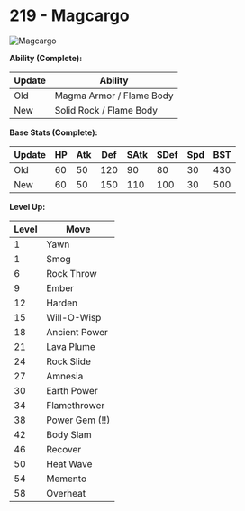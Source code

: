 # 219 - Magcargo
![][219]

**Ability (Complete):**

Update | Ability
---    | ---
Old    | Magma Armor / Flame Body
New    | Solid Rock / Flame Body

**Base Stats (Complete):**

Update | HP | Atk | Def | SAtk | SDef | Spd | BST
---    | ---| --- | --- | ---  | ---  | --- | ---
Old    | 60 |  50 |  120 |  90  |  80  |  30  |  430
New    | 60 |  50 |  150 |  110  |  100  |  30  |  500

**Level Up:**

Level | Move
---   | ---
  1   | Yawn
  1   | Smog
  6   | Rock Throw
  9   | Ember
 12   | Harden
 15   | Will-O-Wisp
 18   | Ancient Power
 21   | Lava Plume
 24   | Rock Slide
 27   | Amnesia
 30   | Earth Power
 34   | Flamethrower
 38   | Power Gem (!!)
 42   | Body Slam
 46   | Recover
 50   | Heat Wave
 54   | Memento
 58   | Overheat



[219]: https://raw.githubusercontent.com/PokeAPI/sprites/master/sprites/pokemon/219.png "Magcargo"

